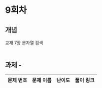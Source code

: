 # 9회차

## 개념
교재 7장 문자열 검색
<br>
<br>

## 과제 - 

|문제 번호|문제 이름|난이도|풀이 링크|
| :-----: | :-----: | :-----: | :-----: |
<!--
|<a href="https://www.acmicpc.net/problem/1789" target="_blank">1789</a>|<a href="https://www.acmicpc.net/problem/1789" target="_blank">수들의 합|<img height="25px" width="25px" src="https://d2gd6pc034wcta.cloudfront.net/tier/6.svg"/>|[풀이 링크](https://github.com/tony9402/baekjoon/tree/main/solution/binary_search/1789)|
|<a href="https://www.acmicpc.net/problem/10815" target="_blank">10815</a>|<a href="https://www.acmicpc.net/problem/10815" target="_blank">숫자 카드|<img height="25px" width="25px" src="https://d2gd6pc034wcta.cloudfront.net/tier/6.svg"/>|[풀이 링크](https://github.com/tony9402/baekjoon/tree/main/solution/binary_search/10815)|
|<a href="https://www.acmicpc.net/problem/2417" target="_blank">2417</a>|<a href="https://www.acmicpc.net/problem/2417" target="_blank">정수 제곱근|<img height="25px" width="25px" src="https://d2gd6pc034wcta.cloudfront.net/tier/7.svg"/>|[풀이 링크](https://github.com/tony9402/baekjoon/tree/main/solution/binary_search/2417)|
|<a href="https://www.acmicpc.net/problem/1620" target="_blank">1620</a>|<a href="https://www.acmicpc.net/problem/1620" target="_blank">나는야 포켓몬 마스터 이다솜</a>| <img height="25px" width="25px" src="https://d2gd6pc034wcta.cloudfront.net/tier/7.svg"/>| |
|<a href="https://www.acmicpc.net/problem/2776" target="_blank">2776</a>|<a href="https://www.acmicpc.net/problem/2776" target="_blank">암기왕</a>| <img height="25px" width="25px" src="https://d2gd6pc034wcta.cloudfront.net/tier/7.svg"/>| |

<br>


### 추가 문제
|        문제 번호         |        문제 이름         |         난이도          |        풀이 링크         |
| :-----: | :-----: | :-----: | :-----: |
|<a href="https://www.acmicpc.net/problem/1302" target="_blank">1302</a>|<a href="https://www.acmicpc.net/problem/1302" target="_blank">베스트셀러</a>| <img height="25px" width="25px" src="https://d2gd6pc034wcta.cloudfront.net/tier/7.svg"/>| |
|<a href="https://www.acmicpc.net/problem/10546" target="_blank">10546</a>|<a href="https://www.acmicpc.net/problem/10546" target="_blank">배부른 마라토너</a>| <img height="25px" width="25px" src="https://d2gd6pc034wcta.cloudfront.net/tier/7.svg"/>| |
|<a href="https://www.acmicpc.net/problem/9375" target="_blank">9375</a>|<a href="https://www.acmicpc.net/problem/9375" target="_blank">패션왕 신해빈</a>| <img height="25px" width="25px" src="https://d2gd6pc034wcta.cloudfront.net/tier/8.svg"/>| |
|<a href="https://www.acmicpc.net/problem/19583" target="_blank">19583</a>|<a href="https://www.acmicpc.net/problem/19583" target="_blank">싸이버개강총회</a>| <img height="25px" width="25px" src="https://d2gd6pc034wcta.cloudfront.net/tier/9.svg"/>| |
